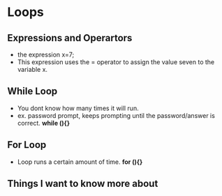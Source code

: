 # Loops

## Expressions and Operartors
- the expression x=7; 
- This expression uses the = operator to assign the value seven to the variable x.

## While Loop
- You dont know how many times it will run.
- ex. password prompt, keeps prompting until the password/answer is correct.
**while (){}**


## For Loop
- Loop runs a certain amount of time.
**for (){}**
 












## Things I want to know more about